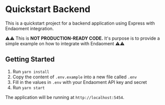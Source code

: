 # Quickstart Backend

This is a quickstart project for a backend application using Express with Endaoment integration.

⚠️⚠️ This is **NOT PRODUCTION-READY CODE.** It's purpose is to provide a simple example on how to integrate with Endaoment ⚠️⚠️ 

## Getting Started

1. Run `yarn install`
2. Copy the content of `.env.example` into a new file called `.env`
3. Fill in the values in `.env` with your Endaoment API key and secret
4. Run `yarn start`

The application will be running at `http://localhost:5454`.
